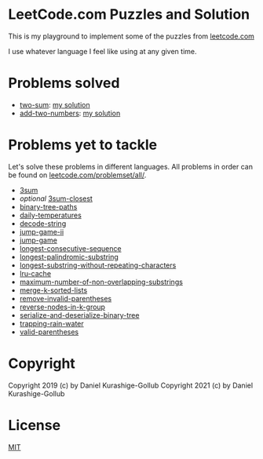 # LeetCode.com Puzzles and Solution

This is my playground to implement some of the puzzles from [leetcode.com](https://leetcode.com/problemset/all/)

I use whatever language I feel like using at any given time.

# Problems solved

* [two-sum](https://leetcode.com/problems/two-sum/): [my solution](./0001-two-sum/)
* [add-two-numbers](https://leetcode.com/problems/add-two-numbers/): [my solution](./0002-add-two-numbers/)

# Problems yet to tackle

Let's solve these problems in different languages. All problems in order can be found on [leetcode.com/problemset/all/](https://leetcode.com/problemset/all/).

* [3sum](https://leetcode.com/problems/3sum/)
* _optional_ [3sum-closest](https://leetcode.com/problems/3sum-closest/)
* [binary-tree-paths](https://leetcode.com/problems/binary-tree-paths/)
* [daily-temperatures](https://leetcode.com/problems/daily-temperatures/)
* [decode-string](https://leetcode.com/problems/decode-string/)
* [jump-game-ii](https://leetcode.com/problems/jump-game-ii/)
* [jump-game](https://leetcode.com/problems/jump-game/)
* [longest-consecutive-sequence](https://leetcode.com/problems/longest-consecutive-sequence/)
* [longest-palindromic-substring](https://leetcode.com/problems/longest-palindromic-substring/)
* [longest-substring-without-repeating-characters](https://leetcode.com/problems/longest-substring-without-repeating-characters/)
* [lru-cache](https://leetcode.com/problems/lru-cache/)
* [maximum-number-of-non-overlapping-substrings](https://leetcode.com/problems/maximum-number-of-non-overlapping-substrings/)
* [merge-k-sorted-lists](https://leetcode.com/problems/merge-k-sorted-lists/)
* [remove-invalid-parentheses](https://leetcode.com/problems/remove-invalid-parentheses/)
* [reverse-nodes-in-k-group](https://leetcode.com/problems/reverse-nodes-in-k-group/)
* [serialize-and-deserialize-binary-tree](https://leetcode.com/problems/serialize-and-deserialize-binary-tree/)
* [trapping-rain-water](https://leetcode.com/problems/trapping-rain-water/)
* [valid-parentheses](https://leetcode.com/problems/valid-parentheses/)


# Copyright

Copyright 2019 (c) by Daniel Kurashige-Gollub
Copyright 2021 (c) by Daniel Kurashige-Gollub

# License

[MIT](license.md)
